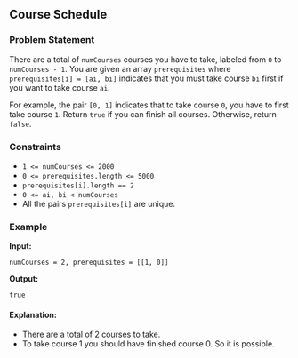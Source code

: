 ## Course Schedule

### Problem Statement
There are a total of `numCourses` courses you have to take, labeled from `0` to `numCourses - 1`. You are given an array `prerequisites` where `prerequisites[i] = [ai, bi]` indicates that you must take course `bi` first if you want to take course `ai`.

For example, the pair `[0, 1]` indicates that to take course `0`, you have to first take course `1`.
Return `true` if you can finish all courses. Otherwise, return `false`.

### Constraints
- `1 <= numCourses <= 2000`
- `0 <= prerequisites.length <= 5000`
- `prerequisites[i].length == 2`
- `0 <= ai, bi < numCourses`
- All the pairs `prerequisites[i]` are unique.

### Example

**Input:**
```plaintext
numCourses = 2, prerequisites = [[1, 0]]
```
**Output:**
```plaintext
true
```
#### Explanation:
- There are a total of 2 courses to take. 
- To take course 1 you should have finished course 0. So it is possible.

